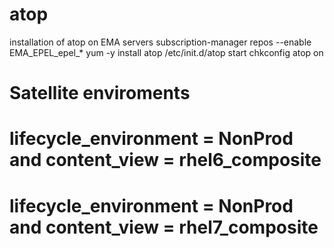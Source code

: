 # atop
installation of atop on EMA servers
subscription-manager repos --enable EMA_EPEL_epel_*
yum -y install atop
/etc/init.d/atop start
chkconfig atop on

# Satellite enviroments
# lifecycle_environment = NonProd and content_view = rhel6_composite
# lifecycle_environment = NonProd and content_view = rhel7_composite
